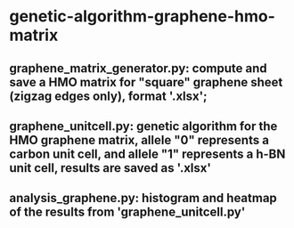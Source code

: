 # genetic-algorithm-graphene-hmo-matrix

## graphene_matrix_generator.py: compute and save a HMO matrix for "square" graphene sheet (zigzag edges only), format '.xlsx';

## graphene_unitcell.py: genetic algorithm for the HMO graphene matrix, allele "0" represents a carbon unit cell, and allele "1" represents a h-BN unit cell, results are saved as '.xlsx'

## analysis_graphene.py: histogram and heatmap of the results from 'graphene_unitcell.py'
